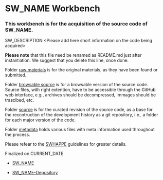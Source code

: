 # SW_NAME Workbench

### This workbench is for the acquisition of the source code of SW_NAME.
SW_DESCRIPTION
\<Please add here short information on the code being acquired\>  

**Please note** that this file need be renamed as README.md just after instantiation. We suggest that you delete this line, once done.

Folder [raw materials](./raw_materials) is for the original materials, as they have been found or submitted.

Folder [browsable source](./browsable_source) is for a browsable version of the source code. Source files, with right extention, have to be accessible through the GitHub web interface, e.g., archives should be decompressed, immages should be trascibed, etc.

Folder [source](./source) is for the curated revision of the source code, as a base for the recontruction of the development history as a git repository, i.e., a folder for each major version of the code.

Folder [metadata](/.metadata) holds various files with meta information used throughout the process. 

Please refear to the [SWHAPPE](https://github.com/Unipisa/SWHAPPE) guidelines for greater details. 

Finalized on CURRENT_DATE

* [SW_NAME](https://github.com/Unipisa/SW_NAME-Depository)

* [SW_NAME-Depository](https://github.com/Unipisa/SW_NAME-Depository)
